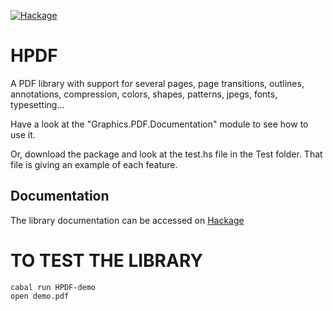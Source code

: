[![Hackage](https://img.shields.io/hackage/v/HPDF.svg)](https://hackage.haskell.org/package/HPDF)

HPDF
====

A PDF library with support for several pages, page transitions, outlines,
annotations, compression, colors, shapes, patterns, jpegs, fonts, typesetting...

Have a look at the "Graphics.PDF.Documentation" module to see how to use it. 

Or, download the package and look at the test.hs file in the Test folder. That
file is giving an example of each feature.

Documentation
-------------

The library documentation can be accessed on [Hackage](https://hackage.haskell.org/package/HPDF)


TO TEST THE LIBRARY
=====================

```
cabal run HPDF-demo
open demo.pdf
```
